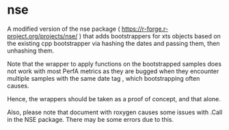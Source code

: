 # nse

A modified version of the nse package ( https://r-forge.r-project.org/projects/nse/ ) that adds bootstrappers for xts objects based on the existing cpp bootstrapper via hashing the dates and passing them, then unhashing them.

Note that the wrapper to apply functions on the bootstrapped samples does not work with most PerfA metrics as they are bugged when they encounter multiple samples with the same date tag , which bootstrapping often causes.

Hence, the wrappers should be taken as a proof of concept, and that alone.

Also, please note that document with roxygen causes some issues with .Call in the NSE package. There may be some errors due to this.
